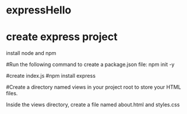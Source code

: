 # expressHello

# create express project
install node and npm

#Run the following command to create a package.json file:
npm init -y

#create index.js
#npm install express

#Create a directory named views in your project root to store your HTML files.

Inside the views directory, create a file named about.html and styles.css

